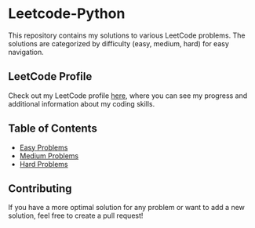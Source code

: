 # Leetcode-Python
This repository contains my solutions to various LeetCode problems. The solutions are categorized by difficulty (easy, medium, hard) for easy navigation.

## LeetCode Profile

Check out my LeetCode profile [here](https://leetcode.com/Khaaaleed_5/), where you can see my progress and additional information about my coding skills.


## Table of Contents

- [Easy Problems](#Easy)
- [Medium Problems](#Medium)
- [Hard Problems](#Hard)

## Contributing

If you have a more optimal solution for any problem or want to add a new solution, feel free to create a pull request!


  
